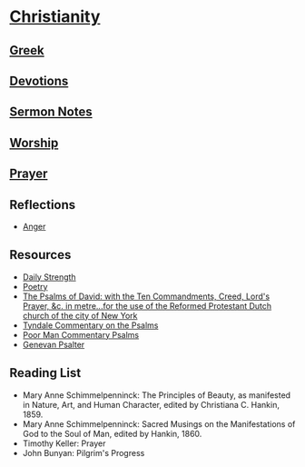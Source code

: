 # [Christianity](https://benklassen77.github.io)

## [Greek](greek.md)

## [Devotions](devotions.md)

## [Sermon Notes](sermonnotes.md)

## [Worship](worship.md)

## [Prayer](https://www.challies.com/wp-content/uploads/take-words-with-you.pdf)

## Reflections

- [Anger](https://benklassen77.github.io/documents/fun/christian/anger.pdf)

## Resources

- [Daily Strength](https://benklassen77.github.io/documents/fun/christian/dailystrength.pdf)
- [Poetry](https://benklassen77.github.io/documents/fun/christian/oldechristianpoems.pdf)
- [The Psalms of David: with the Ten Commandments, Creed, Lord's Prayer, &c. in metre...for the use of the Reformed Protestant Dutch church of the city of New York](https://hymnary.org/hymnal/PDTC1767)
- [Tyndale Commentary on the Psalms](https://benklassen77.github.io/documents/fun/christian/tremperpsalms.pdf)
- [Poor Man Commentary Psalms](https://benklassen77.github.io/documents/fun/christian/poormanpsalmcommentary.pdf)
- [Genevan Psalter](https://benklassen77.github.io/documents/fun/christian/Genevan_Psalter_pages.pdf)

## Reading List

- Mary Anne Schimmelpenninck: The Principles of Beauty, as manifested in Nature, Art, and Human Character, edited by Christiana C. Hankin, 1859.
- Mary Anne Schimmelpenninck: Sacred Musings on the Manifestations of God to the Soul of Man, edited by Hankin, 1860.
- Timothy Keller: Prayer
- John Bunyan: Pilgrim's Progress
